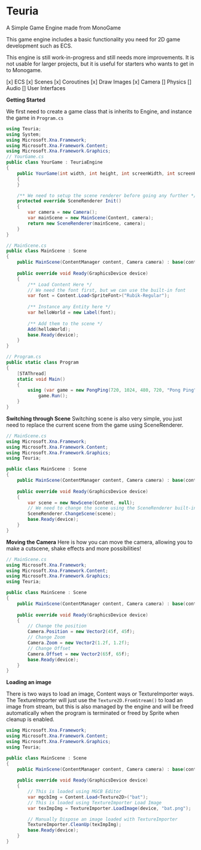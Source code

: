 # Teuria
 A Simple Game Engine made from MonoGame
 
 This game engine includes a basic functionality you need for 2D game development such as ECS.
 
 This engine is still work-in-progress and still needs more improvements. It is not usable for larger projects, but it is useful for starters who wants to get in to Monogame.
 
 [x] ECS
 [x] Scenes
 [x] Coroutines
 [x] Draw Images
 [x] Camera
 [] Physics
 [] Audio
 [] User Interfaces
 

**Getting Started**

We first need to create a game class that is inherits to Engine, and instance the game in `Program.cs`
```csharp
using Teuria;
using System;
using Microsoft.Xna.Framework;
using Microsoft.Xna.Framework.Content;
using Microsoft.Xna.Framework.Graphics;
// YourGame.cs
public class YourGame : TeuriaEngine
{
    public YourGame(int width, int height, int screenWidth, int screenHeight, string windowTitle, bool fullScreen) : base(width, height, screenWidth, screenHeight, windowTitle, fullScreen)
    {
    }

    /** We need to setup the scene renderer before going any further */
    protected override SceneRenderer Init()
    {
        var camera = new Camera();
		var mainScene = new MainScene(Content, camera);
        return new SceneRenderer(mainScene, camera);
    }
}

// MainScene.cs
public class MainScene : Scene 
{
	public MainScene(ContentManager content, Camera camera) : base(content, camera) {}
	
	public override void Ready(GraphicsDevice device) 
	{
		/** Load Content Here */
		// We need the font first, but we can use the built-in font
		var font = Content.Load<SpriteFont>("Rubik-Regular");
		
		/** Instance any Entity here */
		var helloWorld = new Label(font);
		
		/** Add them to the scene */
		Add(helloWorld);
		base.Ready(device);
	}
}

// Program.cs
public static class Program
{
    [STAThread]
    static void Main()
    {
        using (var game = new PongPing(720, 1024, 480, 720, "Pong Ping", false))
            game.Run();
    }
}
```

**Switching through Scene**
Switching scene is also very simple, you just need to replace the current scene from the game using SceneRenderer.

```csharp
// MainScene.cs
using Microsoft.Xna.Framework;
using Microsoft.Xna.Framework.Content;
using Microsoft.Xna.Framework.Graphics;
using Teuria;

public class MainScene : Scene 
{
	public MainScene(ContentManager content, Camera camera) : base(content, camera) {}
	
	public override void Ready(GraphicsDevice device) 
	{
		var scene = new NewScene(Content, null);
        // We need to change the scene using the SceneRenderer built-in to Scene
        SceneRenderer.ChangeScene(scene);
		base.Ready(device);
	}
}
```

**Moving the Camera**
Here is how you can move the camera, allowing you to make a cutscene, shake effects and more possibilities!

```csharp
// MainScene.cs
using Microsoft.Xna.Framework;
using Microsoft.Xna.Framework.Content;
using Microsoft.Xna.Framework.Graphics;
using Teuria;

public class MainScene : Scene 
{
	public MainScene(ContentManager content, Camera camera) : base(content, camera) {}
	
	public override void Ready(GraphicsDevice device) 
	{
        // Change the position
        Camera.Position = new Vector2(45f, 45f);
        // Change Zoom
        Camera.Zoom = new Vector2(1.2f, 1.2f);
        // Change Offset
        Camera.Offset = new Vector2(65f, 65f);
		base.Ready(device);
	}
}
```

**Loading an image**

There is two ways to load an image, Content ways or TextureImporter ways. The TextureImporter will just use the `Texture2D.FromStream()` to load an image from stream, but this is also managed by the engine and will be freed automatically when the program is terminated or freed by Sprite when cleanup is enabled.

```csharp
using Microsoft.Xna.Framework;
using Microsoft.Xna.Framework.Content;
using Microsoft.Xna.Framework.Graphics;
using Teuria;

public class MainScene : Scene 
{
	public MainScene(ContentManager content, Camera camera) : base(content, camera) {}
	
	public override void Ready(GraphicsDevice device) 
	{
		// This is loaded using MGCB Editor
        var mgcbImg = Content.Load<Texture2D>("bat");
		// This is loaded using TextureImporter Load Image
		var texImpImg = TextureImporter.LoadImage(device, "bat.png");

		// Manually Dispose an image loaded with TextureImporter
		TextureImporter.CleanUp(texImpImg);
		base.Ready(device);
	}
}
```